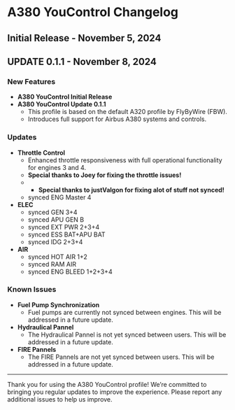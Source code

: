 # A380 YouControl Changelog

## Initial Release - November 5, 2024
## UPDATE 0.1.1 - November 8, 2024

### New Features
- **A380 YouControl Initial Release**
- **A380 YouControl Update 0.1.1**
  - This profile is based on the default A320 profile by FlyByWire (FBW).
  - Introduces full support for Airbus A380 systems and controls.

### Updates
- **Throttle Control**
  - Enhanced throttle responsiveness with full operational functionality for engines 3 and 4.
  - **Special thanks to Joey for fixing the throttle issues!**
  - - **Special thanks to justValgon for fixing alot of stuff not synced!**
  - synced ENG Master 4
- **ELEC**
   - synced GEN 3+4
   - synced APU GEN B
   - synced EXT PWR 2+3+4
   - synced ESS BAT+APU BAT
   - synced IDG 2+3+4
- **AIR**
  - synced HOT AIR 1+2
  - synced RAM AIR
  - synced ENG BLEED 1+2+3+4


### Known Issues
- **Fuel Pump Synchronization**
  - Fuel pumps are currently not synced between engines. This will be addressed in a future update.
- **Hydraulical Pannel**
  - The Hydraulical Pannel is not yet synced between users. This will be addressed in a future update.
- **FIRE Pannels**
  - The FIRE Pannels are not yet synced between users. This will be addressed in a future update.
---

Thank you for using the A380 YouControl profile! We’re committed to bringing you regular updates to improve the experience. Please report any additional issues to help us improve.
